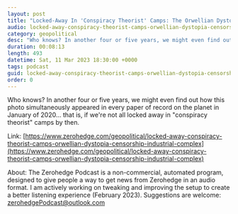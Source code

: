 ```yaml
---
layout: post
title: "Locked-Away In 'Conspiracy Theorist' Camps: The Orwellian Dystopia Of The &quot;Censorship-Industrial-Complex&quot;"
audio: locked-away-conspiracy-theorist-camps-orwellian-dystopia-censorship-industrial-complex-0
category: geopolitical
desc: "Who knows? In another four or five years, we might even find out how this photo simultaneously appeared in every paper of record on the planet in January of 2020... that is, if we're not all locked away in &quot;conspiracy theorist&quot; camps by then."
duration: 00:08:13
length: 493
datetime: Sat, 11 Mar 2023 18:30:00 +0000
tags: podcast
guid: locked-away-conspiracy-theorist-camps-orwellian-dystopia-censorship-industrial-complex-0
order: 0
---
```

Who knows? In another four or five years, we might even find out how this photo simultaneously appeared in every paper of record on the planet in January of 2020... that is, if we're not all locked away in &quot;conspiracy theorist&quot; camps by then.

Link: [https://www.zerohedge.com/geopolitical/locked-away-conspiracy-theorist-camps-orwellian-dystopia-censorship-industrial-complex](https://www.zerohedge.com/geopolitical/locked-away-conspiracy-theorist-camps-orwellian-dystopia-censorship-industrial-complex)

About: The Zerohedge Podcast is a non-commercial, automated program, designed to give people a way to get news from Zerohedge in an audio format.  I am actively working on tweaking and improving the setup to create a better listening experience (February 2023).  Suggestions are welcome: [zerohedgePodcast@outlook.com](mailto:zerohedgePodcast@outlook.com)